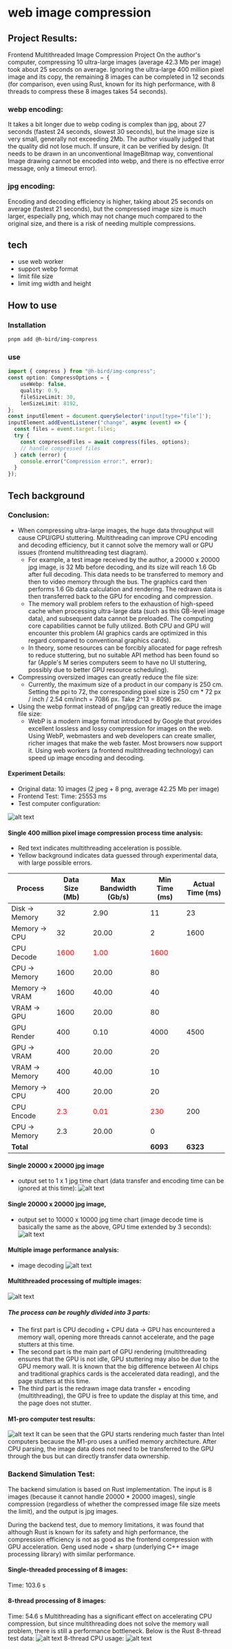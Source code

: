 # web image compression

## Project Results:

Frontend Multithreaded Image Compression Project On the author's computer, compressing 10 ultra-large images (average 42.3 Mb per image) took about 25 seconds on average. Ignoring the ultra-large 400 million pixel image and its copy, the remaining 8 images can be completed in 12 seconds (for comparison, even using Rust, known for its high performance, with 8 threads to compress these 8 images takes 54 seconds).

### webp encoding:

It takes a bit longer due to webp coding is complex than jpg, about 27 seconds (fastest 24 seconds, slowest 30 seconds), but the image size is very small, generally not exceeding 2Mb. The author visually judged that the quality did not lose much. If unsure, it can be verified by design. (It needs to be drawn in an unconventional ImageBitmap way, conventional Image drawing cannot be encoded into webp, and there is no effective error message, only a timeout error).

### jpg encoding:

Encoding and decoding efficiency is higher, taking about 25 seconds on average (fastest 21 seconds), but the compressed image size is much larger, especially png, which may not change much compared to the original size, and there is a risk of needing multiple compressions.

## tech

- use web worker
- support webp format
- limit file size
- limit img width and height

## How to use

### Installation

```sh
pnpm add @h-bird/img-compress
```

### use

```ts
import { compress } from "@h-bird/img-compress";
const option: CompressOptions = {
    useWebp: false,
    quality: 0.9,
    fileSizeLimit: 30,
    lenSizeLimit: 8192,
};
const inputElement = document.querySelector('input[type="file"]');
inputElement.addEventListener("change", async (event) => {
  const files = event.target.files;
  try {
    const compressedFiles = await compress(files, options);
    // handle compressed files
  } catch (error) {
    console.error("Compression error:", error);
  }
});
```

## Tech background

### Conclusion:

- When compressing ultra-large images, the huge data throughput will cause CPU/GPU stuttering. Multithreading can improve CPU encoding and decoding efficiency, but it cannot solve the memory wall or GPU issues (frontend multithreading test diagram).
  - For example, a test image received by the author, a 20000 x 20000 jpg image, is 32 Mb before decoding, and its size will reach 1.6 Gb after full decoding. This data needs to be transferred to memory and then to video memory through the bus. The graphics card then performs 1.6 Gb data calculation and rendering. The redrawn data is then transferred back to the GPU for encoding and compression.
  - The memory wall problem refers to the exhaustion of high-speed cache when processing ultra-large data (such as this GB-level image data), and subsequent data cannot be preloaded. The computing core capabilities cannot be fully utilized. Both CPU and GPU will encounter this problem (AI graphics cards are optimized in this regard compared to conventional graphics cards).
  - In theory, some resources can be forcibly allocated for page refresh to reduce stuttering, but no suitable API method has been found so far (Apple's M series computers seem to have no UI stuttering, possibly due to better GPU resource scheduling).
- Compressing oversized images can greatly reduce the file size:
  - Currently, the maximum size of a product in our company is 250 cm. Setting the ppi to 72, the corresponding pixel size is 250 cm \* 72 px / inch / 2.54 cm/inch = 7086 px. Take 2^13 = 8096 px.
- Using the webp format instead of png/jpg can greatly reduce the image file size:
  - WebP is a modern image format introduced by Google that provides excellent lossless and lossy compression for images on the web. Using WebP, webmasters and web developers can create smaller, richer images that make the web faster. Most browsers now support it.
    Using web workers (a frontend multithreading technology) can speed up image encoding and decoding.

#### Experiment Details:

- Original data: 10 images (2 jpeg + 8 png, average 42.25 Mb per image)
- Frontend Test: Time: 25553 ms
- Test computer configuration:

![alt text](assets/image.png)

#### Single 400 million pixel image compression process time analysis:

- Red text indicates multithreading acceleration is possible.
- Yellow background indicates data guessed through experimental data, with large possible errors.

| Process        | Data Size (Mb)                       | Max Bandwidth (Gb/s)                 | Min Time (ms)                        | Actual Time (ms) |
| -------------- | ------------------------------------ | ------------------------------------ | ------------------------------------ | ---------------- |
| Disk -> Memory | 32                                   | 2.90                                 | 11                                   | 23               |
| Memory -> CPU  | 32                                   | 20.00                                | 2                                    | 1600             |
| CPU Decode     | <span style="color:red">1600 </span> | <span style="color:red">1.00</span>  | <span style="color:red">1600 </span> |                  |
| CPU -> Memory  | 1600                                 | 20.00                                | 80                                   |                  |
| Memory -> VRAM | 1600                                 | 40.00                                | 40                                   |                  |
| VRAM -> GPU    | 1600                                 | 20.00                                | 80                                   |                  |
| GPU Render     | 400                                  | 0.10                                 | 4000                                 | 4500             |
| GPU -> VRAM    | 400                                  | 20.00                                | 20                                   |                  |
| VRAM -> Memory | 400                                  | 40.00                                | 10                                   |                  |
| Memory -> CPU  | 400                                  | 20.00                                | 20                                   |                  |
| CPU Encode     | <span style="color:red"> 2.3 </span> | <span style="color:red">0.01 </span> | <span style="color:red">230 </span>  | 200              |
| CPU -> Memory  | 2.3                                  | 20.00                                | 0                                    |                  |
| **Total**      |                                      |                                      | **6093**                             | **6323**         |

#### Single 20000 x 20000 jpg image

- output set to 1 x 1 jpg time chart (data transfer and encoding time can be ignored at this time):
  ![alt text](assets/image-4.png)

#### Single 20000 x 20000 jpg image,

- output set to 10000 x 10000 jpg time chart (image decode time is basically the same as the above, GPU time extended by 3 seconds):
  ![alt text](assets/image-5.png)

#### Multiple image performance analysis:

- image decoding
  ![alt text](assets/image-6.png)

#### Multithreaded processing of multiple images:

![alt text](assets/image-7.png)

##### The process can be roughly divided into 3 parts:

- The first part is CPU decoding + CPU data -> GPU has encountered a memory wall, opening more threads cannot accelerate, and the page stutters at this time.
- The second part is the main part of GPU rendering (multithreading ensures that the GPU is not idle, GPU stuttering may also be due to the GPU memory wall. It is known that the big difference between AI chips and traditional graphics cards is the accelerated data reading), and the page stutters at this time.
- The third part is the redrawn image data transfer + encoding (multithreading), the GPU is free to update the display at this time, and the page does not stutter.

#### M1-pro computer test results:

![alt text](assets/image-1.png)
It can be seen that the GPU starts rendering much faster than Intel computers because the M1-pro uses a unified memory architecture. After CPU parsing, the image data does not need to be transferred to the GPU through the bus but can directly transfer data ownership.

### Backend Simulation Test:

The backend simulation is based on Rust implementation. The input is 8 images (because it cannot handle 20000 \* 20000 images), single compression (regardless of whether the compressed image file size meets the limit), and the output is jpg images.

During the backend test, due to memory limitations, it was found that although Rust is known for its safety and high performance, the compression efficiency is not as good as the frontend compression with GPU acceleration. Geng used node + sharp (underlying C++ image processing library) with similar performance.

#### Single-threaded processing of 8 images:

Time: 103.6 s

#### 8-thread processing of 8 images:

Time: 54.6 s
Multithreading has a significant effect on accelerating CPU compression, but since multithreading does not solve the memory wall problem, there is still a performance bottleneck. Below is the
Rust 8-thread test data:
![alt text](assets/image-2.png)
8-thread CPU usage:
![alt text](assets/image-3.png)
